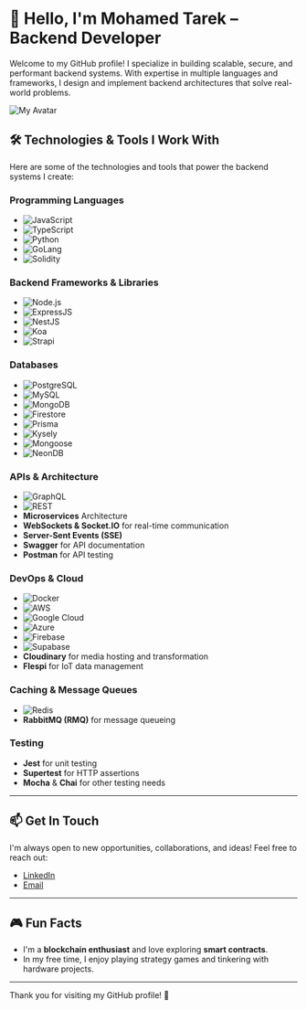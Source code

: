 # 👋 Hello, I'm **Mohamed Tarek** – Backend Developer

Welcome to my GitHub profile! I specialize in building scalable, secure, and performant backend systems. With expertise in multiple languages and frameworks, I design and implement backend architectures that solve real-world problems.

![My Avatar](https://i.imgur.com/fvY3zor.png)

## 🛠️ Technologies & Tools I Work With

Here are some of the technologies and tools that power the backend systems I create:

### Programming Languages
- ![JavaScript](https://img.shields.io/badge/JavaScript-F7DF1E?style=flat&logo=javascript&logoColor=black)
- ![TypeScript](https://img.shields.io/badge/TypeScript-3178C6?style=flat&logo=typescript&logoColor=white)
- ![Python](https://img.shields.io/badge/Python-3776AB?style=flat&logo=python&logoColor=white)
- ![GoLang](https://img.shields.io/badge/Go-00ADD8?style=flat&logo=go&logoColor=white)
- ![Solidity](https://img.shields.io/badge/Solidity-363636?style=flat&logo=solidity&logoColor=white)

### Backend Frameworks & Libraries
- ![Node.js](https://img.shields.io/badge/Node.js-339933?style=flat&logo=node.js&logoColor=white)
- ![ExpressJS](https://img.shields.io/badge/Express.js-000000?style=flat&logo=express&logoColor=white)
- ![NestJS](https://img.shields.io/badge/NestJS-E0234E?style=flat&logo=nestjs&logoColor=white)
- ![Koa](https://img.shields.io/badge/Koa-000000?style=flat&logo=koa&logoColor=white)
- ![Strapi](https://img.shields.io/badge/Strapi-2E7AE1?style=flat&logo=strapi&logoColor=white)

### Databases
- ![PostgreSQL](https://img.shields.io/badge/PostgreSQL-336791?style=flat&logo=postgresql&logoColor=white)
- ![MySQL](https://img.shields.io/badge/MySQL-4479A1?style=flat&logo=mysql&logoColor=white)
- ![MongoDB](https://img.shields.io/badge/MongoDB-47A248?style=flat&logo=mongodb&logoColor=white)
- ![Firestore](https://img.shields.io/badge/Firestore-FFCA28?style=flat&logo=googlefirestore&logoColor=black)
- ![Prisma](https://img.shields.io/badge/Prisma-2D3748?style=flat&logo=prisma&logoColor=white)
- ![Kysely](https://img.shields.io/badge/Kysely-FF5F00?style=flat&logo=kysely&logoColor=white)
- ![Mongoose](https://img.shields.io/badge/Mongoose-880000?style=flat&logo=mongoose&logoColor=white)
- ![NeonDB](https://img.shields.io/badge/NeonDB-FF7A00?style=flat&logo=neondb&logoColor=white)

### APIs & Architecture
- ![GraphQL](https://img.shields.io/badge/GraphQL-E10098?style=flat&logo=graphql&logoColor=white)
- ![REST](https://img.shields.io/badge/REST-000000?style=flat&logo=swagger&logoColor=white)
- **Microservices** Architecture
- **WebSockets & Socket.IO** for real-time communication
- **Server-Sent Events (SSE)**
- **Swagger** for API documentation
- **Postman** for API testing

### DevOps & Cloud
- ![Docker](https://img.shields.io/badge/Docker-2496ED?style=flat&logo=docker&logoColor=white)
- ![AWS](https://img.shields.io/badge/AWS-232F3E?style=flat&logo=amazonaws&logoColor=white)
- ![Google Cloud](https://img.shields.io/badge/Google_Cloud-4285F4?style=flat&logo=googlecloud&logoColor=white)
- ![Azure](https://img.shields.io/badge/Azure-0089D6?style=flat&logo=microsoftazure&logoColor=white)
- ![Firebase](https://img.shields.io/badge/Firebase-FFCA28?style=flat&logo=firebase&logoColor=black)
- ![Supabase](https://img.shields.io/badge/Supabase-3ECF8E?style=flat&logo=supabase&logoColor=white)
- **Cloudinary** for media hosting and transformation
- **Flespi** for IoT data management

### Caching & Message Queues
- ![Redis](https://img.shields.io/badge/Redis-DC382D?style=flat&logo=redis&logoColor=white)
- **RabbitMQ (RMQ)** for message queueing

### Testing
- **Jest** for unit testing
- **Supertest** for HTTP assertions
- **Mocha** & **Chai** for other testing needs

---


## 📫 Get In Touch

I'm always open to new opportunities, collaborations, and ideas! Feel free to reach out:

- [LinkedIn](https://www.linkedin.com/in/mohamed-tarek-fouad/)
- [Email](mohamed.tarek.fouad619@gmail.com)
---

## 🎮 Fun Facts
- I'm a **blockchain enthusiast** and love exploring **smart contracts**.
- In my free time, I enjoy playing strategy games and tinkering with hardware projects.

---

Thank you for visiting my GitHub profile! 🙌

